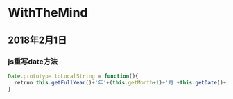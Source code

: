 # WithTheMind
## 2018年2月1日
### js重写date方法
```javascript
Date.prototype.toLocalString = function(){
  retrun this.getFullYear()+'年'+(this.getMonth+1)+'月'+this.getDate()+'日'+this.getHours()+':'+this.getMinutes()+':'+this.getSeconds()
}
